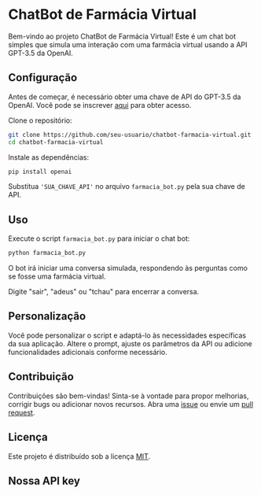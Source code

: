# ChatBot de Farmácia Virtual

Bem-vindo ao projeto ChatBot de Farmácia Virtual! Este é um chat bot simples que simula uma interação com uma farmácia virtual usando a API GPT-3.5 da OpenAI.

## Configuração

Antes de começar, é necessário obter uma chave de API do GPT-3.5 da OpenAI. Você pode se inscrever [aqui](https://beta.openai.com/signup/) para obter acesso.

Clone o repositório:

```bash
git clone https://github.com/seu-usuario/chatbot-farmacia-virtual.git
cd chatbot-farmacia-virtual
```

Instale as dependências:

```bash
pip install openai
```

Substitua `'SUA_CHAVE_API'` no arquivo `farmacia_bot.py` pela sua chave de API.

## Uso

Execute o script `farmacia_bot.py` para iniciar o chat bot:

```bash
python farmacia_bot.py
```

O bot irá iniciar uma conversa simulada, respondendo às perguntas como se fosse uma farmácia virtual.

Digite "sair", "adeus" ou "tchau" para encerrar a conversa.

## Personalização

Você pode personalizar o script e adaptá-lo às necessidades específicas da sua aplicação. Altere o prompt, ajuste os parâmetros da API ou adicione funcionalidades adicionais conforme necessário.

## Contribuição

Contribuições são bem-vindas! Sinta-se à vontade para propor melhorias, corrigir bugs ou adicionar novos recursos. Abra uma [issue](https://github.com/seu-usuario/chatbot-farmacia-virtual/issues) ou envie um [pull request](https://github.com/seu-usuario/chatbot-farmacia-virtual/pulls).

## Licença

Este projeto é distribuído sob a licença [MIT](LICENSE).

## Nossa API key
